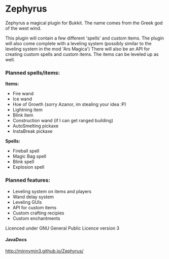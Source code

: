 Zephyrus
========

Zephyrus a magical plugin for Bukkit. The name comes from the Greek god of the west wind.

This plugin will contain a few different 'spells' and custom items. The plugin will also come complete with a leveling system (possibly similar to the leveling system in the mod 'Ars Magica')
There will also be an API for creating custom spells and custom items. The items can be leveled up as well.

### Planned spells/items:

**Items:**
*    Fire wand
*    Ice wand
*    Hoe of Growth (sorry Azanor, im stealing your idea :P)
*    Lightning item
*    Blink item
*    Construction wand (if I can get ranged building)
*    AutoSmelting pickaxe
*    InstaBreak pickaxe
    
**Spells:**
*    Fireball spell
*    Magic Bag spell
*    Blink spell
*    Explosion spell
    
  
  
### Planned features:
*  Leveling system on items and players
*  Wand delay system
*  Leveling GUIs
*  API for custom items
*  Custom crafting recipies
*  Custom enchantments
  
Licenced under GNU General Public Licence version 3

#### JavaDocs
http://minnymin3.github.io/Zephyrus/
